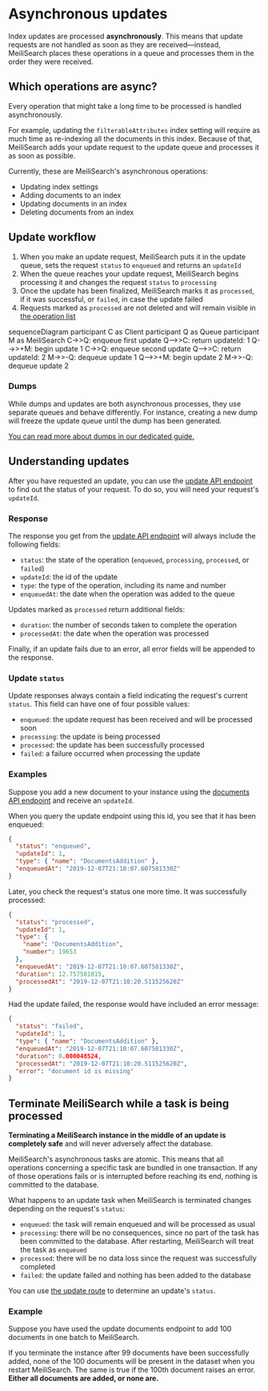 # Asynchronous updates

Index updates are processed **asynchronously**. This means that update requests are not handled as soon as they are received—instead, MeiliSearch places these operations in a queue and processes them in the order they were received.

## Which operations are async?

Every operation that might take a long time to be processed is handled asynchronously.

For example, updating the `filterableAttributes` index setting will require as much time as re-indexing all the documents in this index. Because of that, MeiliSearch adds your update request to the update queue and processes it as soon as possible.

Currently, these are MeiliSearch's asynchronous operations:

- Updating index settings
- Adding documents to an index
- Updating documents in an index
- Deleting documents from an index

## Update workflow

1. When you make an update request, MeiliSearch puts it in the update queue, sets the request `status` to `enqueued` and returns an `updateId`
2. When the queue reaches your update request, MeiliSearch begins processing it and changes the request `status` to `processing`
3. Once the update has been finalized, MeiliSearch marks it as `processed`, if it was successful, or `failed`, in case the update failed
4. Requests marked as `processed` are not deleted and will remain visible in [the operation list](/reference/api/updates.md#get-all-update-status)

<mermaid>
sequenceDiagram
  participant C as Client
  participant Q as Queue
  participant M as MeiliSearch
  C->>Q: enqueue first update
  Q-->>C: return updateId: 1
  Q-->>+M: begin update 1
  C->>Q: enqueue second update
  Q-->>C: return updateId: 2
  M->>-Q: dequeue update 1
  Q-->>+M: begin update 2
  M->>-Q: dequeue update 2
</mermaid>

### Dumps

While dumps and updates are both asynchronous processes, they use separate queues and behave differently. For instance, creating a new dump will freeze the update queue until the dump has been generated.

[You can read more about dumps in our dedicated guide.](/reference/features/dumps.md)

## Understanding updates

After you have requested an update, you can use the [update API endpoint](/reference/api/updates.md) to find out the status of your request. To do so, you will need your request's `updateId`.

### Response

The response you get from the [update API endpoint](/reference/api/updates.md) will always include the following fields:

- `status`: the state of the operation (`enqueued`, `processing`, `processed`, or `failed`)
- `updateId`: the id of the update
- `type`: the type of the operation, including its name and number
- `enqueuedAt`: the date when the operation was added to the queue

Updates marked as `processed` return additional fields:

- `duration`: the number of seconds taken to complete the operation
- `processedAt`: the date when the operation was processed

Finally, if an update fails due to an error, all error fields will be appended to the response.

### Update `status`

Update responses always contain a field indicating the request's current `status`. This field can have one of four possible values:

- `enqueued`: the update request has been received and will be processed soon
- `processing`: the update is being processed
- `processed`: the update has been successfully processed
- `failed`: a failure occurred when processing the update

### Examples

Suppose you add a new document to your instance using the [documents API endpoint](/reference/api/documents.md#add-or-replace-documents) and receive an `updateId`.

When you query the update endpoint using this id, you see that it has been enqueued:

```json
{
  "status": "enqueued",
  "updateId": 1,
  "type": { "name": "DocumentsAddition" },
  "enqueuedAt": "2019-12-07T21:10:07.607581330Z"
}
```

Later, you check the request's status one more time. It was successfully processed:

```json
{
  "status": "processed",
  "updateId": 1,
  "type": {
    "name": "DocumentsAddition",
    "number": 19653
  },
  "enqueuedAt": "2019-12-07T21:10:07.607581330Z",
  "duration": 12.757581815,
  "processedAt": "2019-12-07T21:10:20.511525620Z"
}
```

Had the update failed, the response would have included an error message:

```json
{
  "status": "failed",
  "updateId": 1,
  "type": { "name": "DocumentsAddition" },
  "enqueuedAt": "2019-12-07T21:10:07.607581330Z",
  "duration": 0.000048524,
  "processedAt": "2019-12-07T21:10:20.511525620Z",
  "error": "document id is missing"
}
```

## Terminate MeiliSearch while a task is being processed

**Terminating a MeiliSearch instance in the middle of an update is completely safe** and will never adversely affect the database.

MeiliSearch's asynchronous tasks are atomic. This means that all operations concerning a specific task are bundled in one transaction. If any of those operations fails or is interrupted before reaching its end, nothing is committed to the database.

What happens to an update task when MeiliSearch is terminated changes depending on the request's `status`:

- `enqueued`: the task will remain enqueued and will be processed as usual
- `processing`: there will be no consequences, since no part of the task has been committed to the database. After restarting, MeiliSearch will treat the task as `enqueued`
- `processed`: there will be no data loss since the request was successfully completed
- `failed`: the update failed and nothing has been added to the database

You can use [the update route](/reference/api/updates.md) to determine an update's `status`.

### Example

Suppose you have used the update documents endpoint to add 100 documents in one batch to MeiliSearch.

If you terminate the instance after 99 documents have been successfully added, none of the 100 documents will be present in the dataset when you restart MeiliSearch. The same is true if the 100th document raises an error. **Either all documents are added, or none are.**
